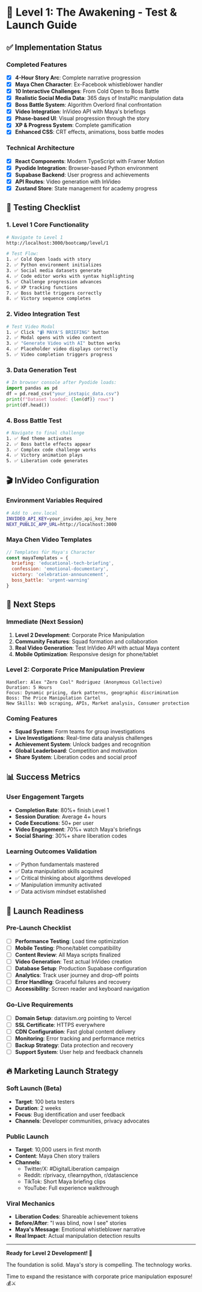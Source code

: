# 🚀 Level 1: The Awakening - Test & Launch Guide

## ✅ Implementation Status

### Completed Features
- [x] **4-Hour Story Arc**: Complete narrative progression
- [x] **Maya Chen Character**: Ex-Facebook whistleblower handler
- [x] **10 Interactive Challenges**: From Cold Open to Boss Battle
- [x] **Realistic Social Media Data**: 365 days of InstaPic manipulation data
- [x] **Boss Battle System**: Algorithm Overlord final confrontation
- [x] **Video Integration**: InVideo API with Maya's briefings
- [x] **Phase-based UI**: Visual progression through the story
- [x] **XP & Progress System**: Complete gamification
- [x] **Enhanced CSS**: CRT effects, animations, boss battle modes

### Technical Architecture
- [x] **React Components**: Modern TypeScript with Framer Motion
- [x] **Pyodide Integration**: Browser-based Python environment
- [x] **Supabase Backend**: User progress and achievements
- [x] **API Routes**: Video generation with InVideo
- [x] **Zustand Store**: State management for academy progress

## 🧪 Testing Checklist

### 1. Level 1 Core Functionality
```bash
# Navigate to Level 1
http://localhost:3000/bootcamp/level/1

# Test Flow:
1. ✅ Cold Open loads with story
2. ✅ Python environment initializes
3. ✅ Social media datasets generate
4. ✅ Code editor works with syntax highlighting
5. ✅ Challenge progression advances
6. ✅ XP tracking functions
7. ✅ Boss battle triggers correctly
8. ✅ Victory sequence completes
```

### 2. Video Integration Test
```bash
# Test Video Modal
1. ✅ Click "📹 MAYA'S BRIEFING" button
2. ✅ Modal opens with video content
3. ✅ "Generate Video with AI" button works
4. ✅ Placeholder video displays correctly
5. ✅ Video completion triggers progress
```

### 3. Data Generation Test
```python
# In browser console after Pyodide loads:
import pandas as pd
df = pd.read_csv("your_instapic_data.csv")
print(f"Dataset loaded: {len(df)} rows")
print(df.head())
```

### 4. Boss Battle Test
```bash
# Navigate to final challenge
1. ✅ Red theme activates
2. ✅ Boss battle effects appear
3. ✅ Complex code challenge works
4. ✅ Victory animation plays
5. ✅ Liberation code generates
```

## 🎬 InVideo Configuration

### Environment Variables Required
```bash
# Add to .env.local
INVIDEO_API_KEY=your_invideo_api_key_here
NEXT_PUBLIC_APP_URL=http://localhost:3000
```

### Maya Chen Video Templates
```javascript
// Templates für Maya's Character
const mayaTemplates = {
  briefing: 'educational-tech-briefing',
  confession: 'emotional-documentary', 
  victory: 'celebration-announcement',
  boss_battle: 'urgent-warning'
}
```

## 🚀 Next Steps

### Immediate (Next Session)
1. **Level 2 Development**: Corporate Price Manipulation
2. **Community Features**: Squad formation and collaboration
3. **Real Video Generation**: Test InVideo API with actual Maya content
4. **Mobile Optimization**: Responsive design for phone/tablet

### Level 2: Corporate Price Manipulation Preview
```
Handler: Alex "Zero Cool" Rodriguez (Anonymous Collective)
Duration: 5 Hours
Focus: Dynamic pricing, dark patterns, geographic discrimination
Boss: The Price Manipulation Cartel
New Skills: Web scraping, APIs, Market analysis, Consumer protection
```

### Coming Features
- **Squad System**: Form teams for group investigations
- **Live Investigations**: Real-time data analysis challenges
- **Achievement System**: Unlock badges and recognition
- **Global Leaderboard**: Competition and motivation
- **Share System**: Liberation codes and social proof

## 📊 Success Metrics

### User Engagement Targets
- **Completion Rate**: 80%+ finish Level 1
- **Session Duration**: Average 4+ hours
- **Code Executions**: 50+ per user
- **Video Engagement**: 70%+ watch Maya's briefings
- **Social Sharing**: 30%+ share liberation codes

### Learning Outcomes Validation
- ✅ Python fundamentals mastered
- ✅ Data manipulation skills acquired  
- ✅ Critical thinking about algorithms developed
- ✅ Manipulation immunity activated
- ✅ Data activism mindset established

## 🎯 Launch Readiness

### Pre-Launch Checklist
- [ ] **Performance Testing**: Load time optimization
- [ ] **Mobile Testing**: Phone/tablet compatibility
- [ ] **Content Review**: All Maya scripts finalized
- [ ] **Video Generation**: Test actual InVideo creation
- [ ] **Database Setup**: Production Supabase configuration
- [ ] **Analytics**: Track user journey and drop-off points
- [ ] **Error Handling**: Graceful failures and recovery
- [ ] **Accessibility**: Screen reader and keyboard navigation

### Go-Live Requirements
- [ ] **Domain Setup**: datavism.org pointing to Vercel
- [ ] **SSL Certificate**: HTTPS everywhere
- [ ] **CDN Configuration**: Fast global content delivery
- [ ] **Monitoring**: Error tracking and performance metrics
- [ ] **Backup Strategy**: Data protection and recovery
- [ ] **Support System**: User help and feedback channels

## 🔥 Marketing Launch Strategy

### Soft Launch (Beta)
- **Target**: 100 beta testers
- **Duration**: 2 weeks
- **Focus**: Bug identification and user feedback
- **Channels**: Developer communities, privacy advocates

### Public Launch
- **Target**: 10,000 users in first month
- **Content**: Maya Chen story trailers
- **Channels**: 
  - Twitter/X: #DigitalLiberation campaign
  - Reddit: r/privacy, r/learnpython, r/datascience
  - TikTok: Short Maya briefing clips
  - YouTube: Full experience walkthrough

### Viral Mechanics
- **Liberation Codes**: Shareable achievement tokens
- **Before/After**: "I was blind, now I see" stories
- **Maya's Message**: Emotional whistleblower narrative
- **Real Impact**: Actual manipulation detection results

---

**Ready for Level 2 Development! 🔴**

The foundation is solid. Maya's story is compelling. The technology works. 

Time to expand the resistance with corporate price manipulation exposure! 💰⚔️